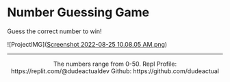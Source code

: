 # Number Guessing Game
Guess the correct number to win! 

![ProjectIMG]([Screenshot 2022-08-25 10.08.05 AM.png](https://raw.githubusercontent.com/dudeactual/Guessing-Game/main/Screenshot%202022-08-25%2010.08.05%20AM.png))

---
<p align="center">
The numbers range from 0-50. 
Repl Profile: https://replit.com/@dudeactualdev
Github: https://github.com/dudeactual
</p>
